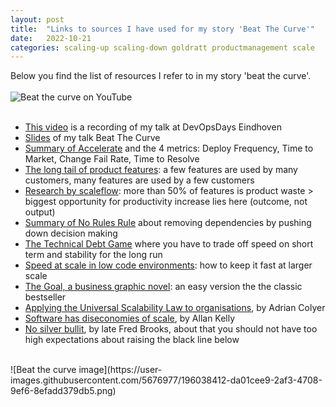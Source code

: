 ```yaml
---
layout: post
title:  "Links to sources I have used for my story 'Beat The Curve'"
date:   2022-10-21
categories: scaling-up scaling-down goldratt productmanagement scale
---
```


Below you find the list of resources I refer to in my story 'beat the curve'.
<br/>
<br/>
![Beat the curve on YouTube](https://user-images.githubusercontent.com/5676977/201532526-a020e47b-6bb6-4f7d-bc44-d3d49872b625.jpg)
<br/>
<br/>
* [This video](https://www.youtube.com/watch?v=zcIQfM9cX8E) is a recording of my talk at DevOpsDays Eindhoven
* [Slides](https://github.com/arjenderuiter/arjenderuiter.github.io/files/9819695/Copy.for.download.Beat.the.curve.DevOpsDays.Eindhoven.2022.pdf) of my talk Beat The Curve
* [Summary of Accelerate](https://arjenderuiter.github.io/book/summary/accelerate/2020/07/16/SUMMARY-AND-REVIEW-ACCELERATE-NICOLE-FORSGREN-JEZZ-HUMBLE-GENE-KIM.html) and the 4 metrics: Deploy Frequency, Time to Market, Change Fail Rate, Time to Resolve
* [The long tail of product features](https://arjenderuiter.github.io/product/management/long/tail/leaddev/2021/04/01/THE-LONG-TAIL-OF-PRODUCT-FEATURES.html): a few features are used by many customers, many features are used by a few customers
* [Research by scaleflow](https://www.linkedin.com/posts/wouterneyndorff_saas-productprocess-productwaste-activity-6986634216834748416-1T93): more than 50% of features is product waste > biggest opportunity for productivity increase lies here (outcome, not output)
* [Summary of No Rules Rule](https://arjenderuiter.github.io/book/summary/netflix/2020/12/24/NO-RULES-RULES-SUMMARY-KEY-TAKEWAYS-20-MINUTES.html) about removing dependencies by pushing down decision making
* [The Technical Debt Game](https://github.com/arjenderuiter/techdebtgame) where you have to trade off speed on short term and stability for the long run
* [Speed at scale in low code environments](https://arjenderuiter.github.io/low/code/linkedin/2020/05/19/LOW-CODE-THROUGH-THE-EYES-OF-TRADITIONAL-PROGRAMMER.html): how to keep it fast at larger scale
* [The Goal, a business graphic novel](https://libris.nl/boek?authortitle=goldratt-eliyahu-zimmerman-dwight/the-goal--9780815385134): an easy version the the classic bestseller
* [Applying the Universal Scalability Law to organisations](https://blog.acolyer.org/2015/04/29/applying-the-universal-scalability-law-to-organisations), by Adrian Colyer
* [Software has diseconomies of scale](https://www.allankellyassociates.co.uk/2015/10/software-has-diseconomies-of-scale-not.html), by Allan Kelly
* [No silver bullit](https://en.wikipedia.org/wiki/No_Silver_Bullet), by late Fred Brooks, about that you should not have too high expectations about raising the black line below


<br/>
![Beat the curve image](https://user-images.githubusercontent.com/5676977/196038412-da01cee9-2af3-4708-9ef6-8efadd379db5.png)
